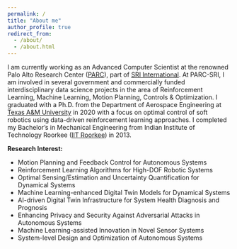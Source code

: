 ```yaml
---
permalink: /
title: "About me"
author_profile: true
redirect_from: 
  - /about/
  - /about.html
---
```


I am currently working as an Advanced Computer Scientist at the renowned Palo Alto Research Center ([PARC](https://www.parc.com/)), part of [SRI International](https://www.sri.com/). At PARC-SRI, I am involved in several government and commercially funded interdisciplinary data science projects in the area of Reinforcement Learning, Machine Learning, Motion Planning, Controls & Optimization. I graduated with a Ph.D. from the Department of Aerospace Engineering at [Texas A&M University](https://engineering.tamu.edu/aerospace) in 2020 with a focus on optimal control of soft robotics using data-driven reinforcement learning approaches. I completed my Bachelor’s in Mechanical Engineering from Indian Institute of Technology Roorkee ([IIT Roorkee](https://www.iitr.ac.in/)) in 2013.

**Research Interest:**
* Motion Planning and Feedback Control for Autonomous Systems
* Reinforcement Learning Algorithms for High-DOF Robotic Systems
* Optimal Sensing/Estimation and Uncertainty Quantification for Dynamical Systems
* Machine Learning-enhanced Digital Twin Models for Dynamical Systems
* AI-driven Digital Twin Infrastructure for System Health Diagnosis and Prognosis
* Enhancing Privacy and Security Against Adversarial Attacks in Autonomous Systems
* Machine Learning-assisted Innovation in Novel Sensor Systems
* System-level Design and Optimization of Autonomous Systems




<!-- Relevant Research Project Leadership -->

<!-- One line details  -->

<!-- Proposals and Concept Papers -->